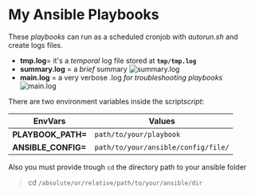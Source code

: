 # My Ansible Playbooks

These *playbooks* can run as a scheduled cronjob with *autorun.sh* and create logs files.

+ **tmp.log**= it's a *temporal* log file stored at **`tmp/tmp.log`**
+ **summary.log** = a *brief* summary 
 ![summary.log](https://i.imgur.com/Bk4iEsv.png)
+ **main.log** = a very verbose .log *for troubleshooting playbooks*
 ![main.log](https://i.imgur.com/wnFxMBV.png)

There are two environment variables inside the script*script*:  
  
| EnvVars | Values |
|---|---|
|**PLAYBOOK_PATH=** | `path/to/your/playbook`
|**ANSIBLE_CONFIG=**| `path/to/your/ansible/config/file/`
 
  Also you must provide trough `cd` the directory path to your ansible folder  
  
> cd `/absolute/or/relative/path/to/your/ansible/dir`
